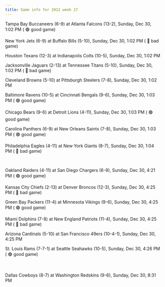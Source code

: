 ```yaml
---
title: Game info for 2012 week 17
---
```

Tampa Bay Buccaneers (6-9) at Atlanta Falcons (13-2), Sunday, Dec 30, 1:02 PM (	:green_circle: good game)

New York Jets (6-9) at Buffalo Bills (5-10), Sunday, Dec 30, 1:02 PM (	:red_circle: bad game)

Houston Texans (12-3) at Indianapolis Colts (10-5), Sunday, Dec 30, 1:02 PM

Jacksonville Jaguars (2-13) at Tennessee Titans (5-10), Sunday, Dec 30, 1:02 PM (	:red_circle: bad game)

Cleveland Browns (5-10) at Pittsburgh Steelers (7-8), Sunday, Dec 30, 1:02 PM

Baltimore Ravens (10-5) at Cincinnati Bengals (9-6), Sunday, Dec 30, 1:03 PM (	:green_circle: good game)

Chicago Bears (9-6) at Detroit Lions (4-11), Sunday, Dec 30, 1:03 PM (	:green_circle: good game)

Carolina Panthers (6-9) at New Orleans Saints (7-8), Sunday, Dec 30, 1:03 PM (	:green_circle: good game)

Philadelphia Eagles (4-11) at New York Giants (8-7), Sunday, Dec 30, 1:04 PM (	:red_circle: bad game)


<br/>

Oakland Raiders (4-11) at San Diego Chargers (6-9), Sunday, Dec 30, 4:21 PM (	:green_circle: good game)

Kansas City Chiefs (2-13) at Denver Broncos (12-3), Sunday, Dec 30, 4:25 PM (	:red_circle: bad game)

Green Bay Packers (11-4) at Minnesota Vikings (9-6), Sunday, Dec 30, 4:25 PM (	:green_circle: good game)

Miami Dolphins (7-8) at New England Patriots (11-4), Sunday, Dec 30, 4:25 PM (	:red_circle: bad game)

Arizona Cardinals (5-10) at San Francisco 49ers (10-4-1), Sunday, Dec 30, 4:25 PM

St. Louis Rams (7-7-1) at Seattle Seahawks (10-5), Sunday, Dec 30, 4:26 PM (	:green_circle: good game)


<br/>

Dallas Cowboys (8-7) at Washington Redskins (9-6), Sunday, Dec 30, 8:31 PM


